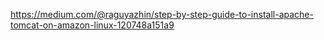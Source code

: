 https://medium.com/@raguyazhin/step-by-step-guide-to-install-apache-tomcat-on-amazon-linux-120748a151a9
